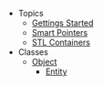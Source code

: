 - Topics
  - [Gettings Started](GettingStarted.md)
  - [Smart Pointers](SmartPointers.md)
  - [STL Containers](STLContainers.md)
- Classes
  - [Object](Object/README.md)
    - [Entity](Entity/README.md)
